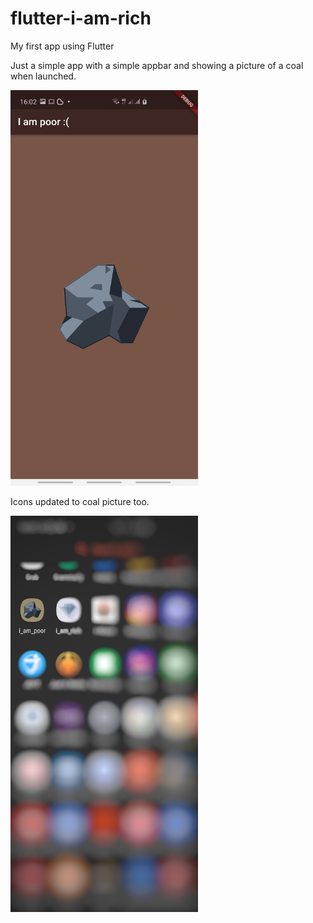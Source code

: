 # flutter-i-am-rich
My first app using Flutter

Just a simple app with a simple appbar and showing a picture of a coal when launched.

<img src="https://github.com/robertos95/flutter-i-am-poor/blob/master/screenshots/Screenshot_app.jpg?raw=true" width="300px">

Icons updated to coal picture too.

<img src="https://github.com/robertos95/flutter-i-am-poor/blob/master/screenshots/Screenshot_icon.jpeg?raw=true" width="300px">
